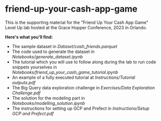 # friend-up-your-cash-app-game
This is the supporting material for the "Friend Up Your Cash App Game" Level Up lab hosted at the Grace Hopper Conference, 2023 in Orlando.

**Here's what you'll find:**
- The sample dataset in _Dataset/cash_friends.parquet_
- The code used to generate the dataset in _Notebooks/generate_dataset.ipynb_
- The tutorial which you will use to follow along during the lab to run code snippets yourselves in _Notebooks/friend_up_your_cash_game_tutorial.ipynb_
- An example of a fully executed tutorial at _Instructions/Tutorial outputs.pdf_
- The Big Query data exploration challenge in _Exercises/Data Exploration Challenge.pdf_
- The solution for the modeling part in _Notebooks/modelling_solution.ipynb_
- The instructions for setting up GCP and Prefect in _Instructions/Setup GCP and Prefect.pdf_
